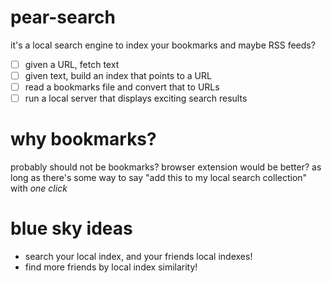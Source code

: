 # pear-search
it's a local search engine to index your bookmarks and maybe RSS feeds?

- [ ] given a URL, fetch text
- [ ] given text, build an index that points to a URL
- [ ] read a bookmarks file and convert that to URLs
- [ ] run a local server that displays exciting search results

# why bookmarks?

probably should not be bookmarks?
browser extension would be better?
as long as there's some way to say "add this to my local search collection" with *one click*

# blue sky ideas

- search your local index, and your friends local indexes!
- find more friends by local index similarity!
